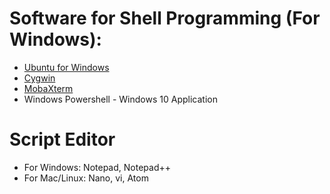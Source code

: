 # Software for Shell Programming (For Windows):

* [Ubuntu for Windows](https://tutorials.ubuntu.com/tutorial/tutorial-ubuntu-on-windows#0)
* [Cygwin](https://www.cygwin.com)
* [MobaXterm](https://mobaxterm.mobatek.net/)
* Windows Powershell - Windows 10 Application

# Script Editor

* For Windows: Notepad, Notepad++
* For Mac/Linux: Nano, vi, Atom
